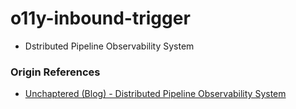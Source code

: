 # o11y-inbound-trigger

- Dstributed Pipeline Observability System

### Origin References

- [Unchaptered (Blog) - Distributed Pipeline Observability System](https://inblog.ai/unchaptered/22226?traffic_type=internal)
